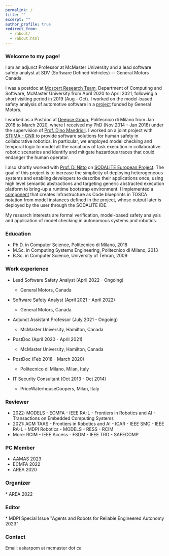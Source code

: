 ```yaml
---
permalink: /
title: ""
excerpt: ""
author_profile: true
redirect_from:
  - /about/
  - /about.html
---
```


<h3>Welcome to my page!</h3>

I am an adjunct Professor at McMaster University and a lead software safety analyst at SDV (Software Defined Vehicles) -- General Motors Canada.

I was a postdoc at [Mcscert Research Team](https://www.mcscert.ca/mcscert-research-team/), Department of Computing and Software, McMaster University from April 2020 to April 2021, following a short visiting period in 2019 (Aug - Oct). I worked on the model-based safety analysis of automotive software in a [project](https://www.eng.mcmaster.ca/news/mcmaster-engineering-researchers-awarded-funding-advance-software-safety-next-generation) funded by General Motors.

I worked as a Postdoc at [Deepse Group](https://www.deepse.deib.polimi.it/), Politecnico di Milano from Jan 2018 to March 2020, where I received my PhD (Nov 2014 - Jan 2018) under the supervision of [Prof. Dino Mandrioli](https://www4.ceda.polimi.it/manifesti/manifesti/controller/ricerche/RicercaPerDocentiPublic.do?evn_didattica=EVENTO&&aa=2019&k_cf=-1&k_corso_la=-1&ac_ins=0&lang=EN&tipoCorso=ALL_TIPO_CORSO&semestre=ALL_SEMESTRI&tipoInsegnamento=ALL_TIPO_INSEGNAMENTO&sede=ALL_SEDI&n_docente=dino&k_doc=231476&tab_ricerca=2). I worked on a joint project with [STIIMA - CNR](https://www.stiima.cnr.it/en/) to provide software solutions for human safety in collaborative robotics. In particular, we employed model checking and temporal logic to model all the variations of task execution in collaborative robotic scenarios and identify and mitigate hazardous traces that could endanger the human operator.

I also shortly worked with [Prof. Di Nitto](https://dinitto.faculty.polimi.it/) on [SODALITE European Project](https://www.sodalite.eu/).  The goal of this project is to increase the simplicity of deploying heterogeneous systems and enabling developers to describe their applications once, using high level semantic abstractions and targeting generic abstracted execution platform to bring-up a runtime bootstrap environment. 
I Implemented a [component](https://github.com/SODALITE-EU/iac-blueprint-builder) that creates Infrastructure as Code blueprints in TOSCA notation from model instances defined in the project, whose output later is deployed by the user through the SODALITE IDE. 

My research interests are formal verification, model-based safety analysis and application of model checking in autonomous systems and robotics.



<h3>Education</h3>

* Ph.D. in Computer Science, Politecnico di Milano, 2018
* M.Sc. in Computing Systems Engineering, Politecnico di Milano, 2013
* B.Sc. in Computer Science, University of Tehran, 2009

<h3>Work experience</h3>

* Lead Software Safety Analyst (April 2022 - Ongoing)         
  * General Motors, Canada

* Software Safety Analyst (April 2021 - April 2022)         
  * General Motors, Canada                                  

* Adjunct Assistant Professor (July 2021 - Ongoing)
  * McMaster University, Hamilton, Canada
  
* PostDoc (April 2020 - April 2021)
  * McMaster University, Hamilton, Canada

* PostDoc (Feb 2018 - March 2020)
  * Politecnico di Milano, Milan, Italy

* IT Security Consultant (Oct 2013 - Oct 2014)
  * PriceWaterhouseCoopers, Milan, Italy



<h3>Reviewer</h3>

 * 2022: MODELS - ECMFA  -  IEEE RA-L   -  Frontiers in Robotics and AI  -  Transactions on Embedded Computing Systems
 * 2021: ACM TAAS - Frontiers in Robotics and AI  - ICAR -  IEEE SMC  - IEEE RA-L  - MDPI Robotics  -  MODELS  - RESS  - RCIM
 * More: RCIM  -  IEEE Access  -  FSDM -  IEEE TRO -  SAFECOMP



<h3>PC Member</h3>

 * AAMAS 2023
 * ECMFA 2022
 * AREA 2020 


<h3>Organizer</h3>
 * AREA 2022

<h3>Editor</h3> 
 * MDPI Special Issue "Agents and Robots for Reliable Engineered Autonomy 2023"
  
<h3>Contact</h3>

Email: askarpom  at  mcmaster  dot  ca


<!-- Global site tag (gtag.js) - Google Analytics -->
<script async src="https://www.googletagmanager.com/gtag/js?id=G-22E0C3YSYV"></script>
<script>
  window.dataLayer = window.dataLayer || [];
  function gtag(){dataLayer.push(arguments);}
  gtag('js', new Date());

  gtag('config', 'G-22E0C3YSYV');
</script>

